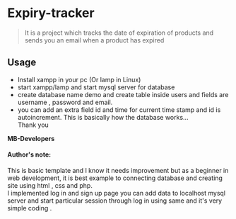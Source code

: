 # Expiry-tracker
> It is a project which tracks the date of expiration of products and sends you an email when a product has expired
## Usage        
- Install xampp in your pc (Or lamp in Linux)
- start xampp/lamp and start mysql server for database
- create database name demo and create table inside users and fields are username , password and email.
- you can add an extra field id and time for current time stamp and id is autoincrement.
This is basically how the database works...
<br>Thank you <br> 

**MB-Developers**

#### Author's note:

This is basic template and I know it needs improvement but as a beginner in web development, it is best example to connecting database and creating site using html , css and php.<br>
I implemented log in and sign up page you can add data to localhost mysql server and start particular session through log in using same and it's very simple coding .
